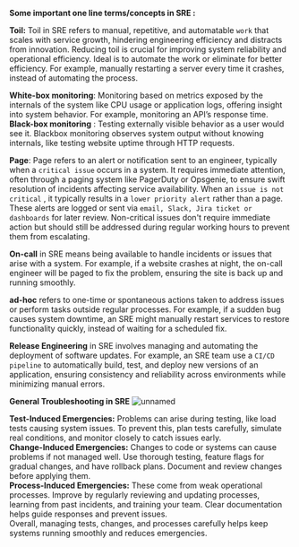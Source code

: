 **Some important one line terms/concepts in SRE :**

**Toil:** Toil in SRE refers to manual, repetitive, and automatable `work` that scales with service growth, hindering engineering efficiency and distracts from innovation. Reducing toil is crucial for improving system reliability and operational efficiency. Ideal is to automate the work or eliminate for better efficiency.
For example, manually restarting a server every time it crashes, instead of automating the process.

**White-box monitoring**: Monitoring based on metrics exposed by the internals of the system like CPU usage or application logs, offering insight into system behavior.  For example, monitoring an API’s response time.
**Black-box monitoring** : Testing externally visible behavior as a user would see it. Blackbox monitoring observes system output without knowing internals, like testing website uptime through HTTP requests.

**Page**: Page refers to an alert or notification sent to an engineer, typically when a `critical issue` occurs in a system. It requires immediate attention, often through a paging system like PagerDuty or Opsgenie, to ensure swift resolution of incidents affecting service availability.
When an `issue is not critical` , it typically results in a `lower priority alert` rather than a page. These alerts are logged or sent via `email, Slack, Jira ticket or dashboards` for later review. Non-critical issues don't require immediate action but should still be addressed during regular working hours to prevent them from escalating.

**On-call** in SRE means being available to handle incidents or issues that arise with a system. For example, if a website crashes at night, the on-call engineer will be paged to fix the problem, ensuring the site is back up and running smoothly.

**ad-hoc** refers to one-time or spontaneous actions taken to address issues or perform tasks outside regular processes. For example, if a sudden bug causes system downtime, an SRE might manually restart services to restore functionality quickly, instead of waiting for a scheduled fix.

**Release Engineering** in SRE involves managing and automating the deployment of software updates. For example, an SRE team use a `CI/CD pipeline` to automatically build, test, and deploy new versions of an application, ensuring consistency and reliability across environments while minimizing manual errors.

**General Troubleshooting in SRE**
![unnamed](https://github.com/user-attachments/assets/b06c0462-a64e-44a7-9b17-f27b2f7d7185)


**Test-Induced Emergencies:** Problems can arise during testing, like load tests causing system issues. To prevent this, plan tests carefully, simulate real conditions, and monitor closely to catch issues early.<br/>
**Change-Induced Emergencies:** Changes to code or systems can cause problems if not managed well. Use thorough testing, feature flags for gradual changes, and have rollback plans. Document and review changes before applying them.<br/>
**Process-Induced Emergencies:** These come from weak operational processes. Improve by regularly reviewing and updating processes, learning from past incidents, and training your team. Clear documentation helps guide responses and prevent issues.<br/>
Overall, managing tests, changes, and processes carefully helps keep systems running smoothly and reduces emergencies.

